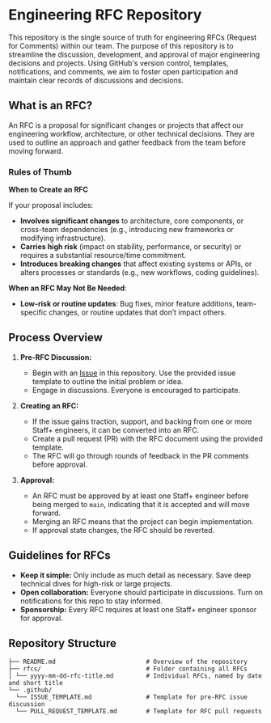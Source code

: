 # Engineering RFC Repository

This repository is the single source of truth for engineering RFCs (Request for Comments) within our team. The purpose of this repository is to streamline the discussion, development, and approval of major engineering decisions and projects. Using GitHub's version control, templates, notifications, and comments, we aim to foster open participation and maintain clear records of discussions and decisions.

## What is an RFC?

An RFC is a proposal for significant changes or projects that affect our engineering workflow, architecture, or other technical decisions. They are used to outline an approach and gather feedback from the team before moving forward.

### Rules of Thumb 

**When to Create an RFC**

If your proposal includes:

- **Involves significant changes** to architecture, core components, or cross-team dependencies (e.g., introducing new frameworks or modifying infrastructure).
- **Carries high risk** (impact on stability, performance, or security) or requires a substantial resource/time commitment.
- **Introduces breaking changes** that affect existing systems or APIs, or alters processes or standards (e.g., new workflows, coding guidelines).

**When an RFC May Not Be Needed**:

- **Low-risk or routine updates**: Bug fixes, minor feature additions, team-specific changes, or routine updates that don’t impact others.

## Process Overview

1. **Pre-RFC Discussion:**
   - Begin with an [Issue](https://github.com/{org}/eng-rfc/issues) in this repository. Use the provided issue template to outline the initial problem or idea.
   - Engage in discussions. Everyone is encouraged to participate.

2. **Creating an RFC:**
   - If the issue gains traction, support, and backing from one or more Staff+ engineers, it can be converted into an RFC.
   - Create a pull request (PR) with the RFC document using the provided template.
   - The RFC will go through rounds of feedback in the PR comments before approval.

3. **Approval:**
   - An RFC must be approved by at least one Staff+ engineer before being merged to `main`, indicating that it is accepted and will move forward.
   - Merging an RFC means that the project can begin implementation.
   - If approval state changes, the RFC should be reverted.

## Guidelines for RFCs

- **Keep it simple:** Only include as much detail as necessary. Save deep technical dives for high-risk or large projects.
- **Open collaboration:** Everyone should participate in discussions. Turn on notifications for this repo to stay informed.
- **Sponsorship:** Every RFC requires at least one Staff+ engineer sponsor for approval.
  
## Repository Structure
```
├── README.md                         # Overview of the repository 
├── rfcs/                             # Folder containing all RFCs 
│ └── yyyy-mm-dd-rfc-title.md         # Individual RFCs, named by date and short title 
└── .github/ 
  └── ISSUE_TEMPLATE.md               # Template for pre-RFC issue discussion 
  └── PULL_REQUEST_TEMPLATE.md        # Template for RFC pull requests
```
